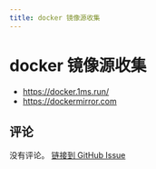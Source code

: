 ```yaml
---
title: docker 镜像源收集
---
```


# docker 镜像源收集

- https://docker.1ms.run/
- https://dockermirror.com

## 评论

没有评论。
[链接到 GitHub Issue](https://github.com/hanxi/xiaomusic/issues/398)
